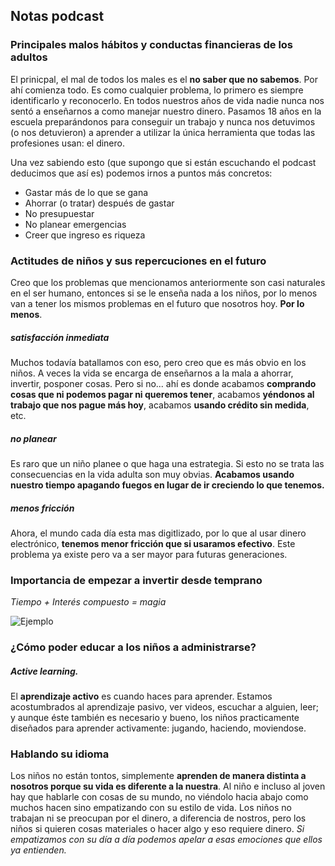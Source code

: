 ## Notas podcast

### Principales malos hábitos y conductas financieras de los adultos

El prinicpal, el mal de todos los males es el **no saber que no sabemos**. Por ahí comienza todo. Es como cualquier problema, lo primero es siempre identificarlo y reconocerlo. En todos nuestros años de vida nadie nunca nos sentó a enseñarnos a como manejar nuestro dinero. Pasamos 18 años en la escuela preparándonos para conseguir un trabajo y nunca nos detuvimos (o nos detuvieron) a aprender a utilizar la única herramienta que todas las profesiones usan: el dinero.

Una vez sabiendo esto (que supongo que si están escuchando el podcast deducimos que así es) podemos irnos a puntos más concretos:

* Gastar más de lo que se gana
* Ahorrar (o tratar) después de gastar
* No presupuestar
* No planear emergencias
* Creer que ingreso es riqueza

### Actitudes de niños y sus repercuciones en el futuro

Creo que los problemas que mencionamos anteriormente son casi naturales en el ser humano, entonces si se le enseña nada a los niños, por lo menos van a tener los mismos problemas en el futuro que nosotros hoy. **Por lo menos**.

##### satisfacción inmediata
Muchos todavía batallamos con eso, pero creo que es más obvio en los niños. A veces la vida se encarga de enseñarnos a la mala a ahorrar, invertir, posponer cosas. Pero si no... ahí es donde acabamos **comprando cosas que ni podemos pagar ni queremos tener**, acabamos **yéndonos al trabajo que nos pague más hoy**, acabamos **usando crédito sin medida**, etc.

##### no planear
Es raro que un niño planee o que haga una estrategia. Si esto no se trata las consecuencias en la vida adulta son muy obvias. **Acabamos usando nuestro tiempo apagando fuegos en lugar de ir creciendo lo que tenemos.**

##### menos fricción
Ahora, el mundo cada día esta mas digitlizado, por lo que al usar dinero electrónico, **tenemos menor fricción que si usaramos efectivo**. Este problema ya existe pero va a ser mayor para futuras generaciones.

### Importancia de empezar a invertir desde temprano
*Tiempo + Interés compuesto = magia*

![Ejemplo](https://cdn.ramseysolutions.net/cms/sites/smartdollar-com/financial-wellness-compound-interest-2.jpg)

### ¿Cómo poder educar a los niños a administrarse?

##### Active learning.
El **aprendizaje activo** es cuando haces para aprender. Estamos acostumbrados al aprendizaje pasivo, ver videos, escuchar a alguien, leer; y aunque éste también es necesario y bueno, los niños practicamente diseñados para aprender activamente: jugando, haciendo, moviendose.

### Hablando su idioma
Los niños no están tontos, simplemente **aprenden de manera distinta a nosotros porque su vida es diferente a la nuestra**. Al niño e incluso al joven hay que hablarle con cosas de su mundo, no viéndolo hacia abajo como muchos hacen sino empatizando con su estilo de vida. Los niños no trabajan ni se preocupan por el dinero, a diferencia de nostros, pero los niños si quieren cosas materiales o hacer algo y eso requiere dinero. *Si empatizamos con su día a día podemos apelar a esas emociones que ellos ya entienden.*